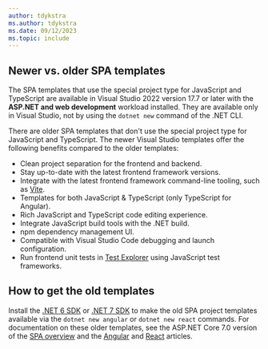 ```yaml
---
author: tdykstra
ms.author: tdykstra
ms.date: 09/12/2023
ms.topic: include
---
```

## Newer vs. older SPA templates

The SPA templates that use the special project type for JavaScript and TypeScript are available in Visual Studio 2022 version 17.7 or later with the **ASP.NET and web development** workload installed. They are available only in Visual Studio, not by using the `dotnet new` command of the .NET CLI.

There are older SPA templates that don't use the special project type for JavaScript and TypeScript. The newer Visual Studio templates offer the following benefits compared to the older templates:

* Clean project separation for the frontend and backend.
* Stay up-to-date with the latest frontend framework versions.
* Integrate with the latest frontend framework command-line tooling, such as [Vite](https://vitejs.dev/).
* Templates for both JavaScript & TypeScript (only TypeScript for Angular).
* Rich JavaScript and TypeScript code editing experience.
* Integrate JavaScript build tools with the .NET build.
* npm dependency management UI.
* Compatible with Visual Studio Code debugging and launch configuration.
* Run frontend unit tests in [Test Explorer](/visualstudio/test/run-unit-tests-with-test-explorer) using JavaScript test frameworks.

## How to get the old templates

Install the [.NET 6 SDK](https://dotnet.microsoft.com/download/dotnet/6.0) or [.NET 7 SDK](https://dotnet.microsoft.com/download/dotnet/7.0) to make the old SPA project templates available via the `dotnet new angular` or `dotnet new react` commands. For documentation on these older templates, see the ASP.NET Core 7.0 version of the [SPA overview](xref:spa/angular?view=aspnetcore-7.0&tabs=netcore-cli) and the [Angular](xref:spa/angular?view=aspnetcore-7.0&tabs=netcore-cli) and [React](xref:spa/react?view=aspnetcore-7.0&tabs=netcore-cli) articles.
